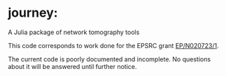# journey:
A Julia package of network tomography tools

This code corresponds to work done for the EPSRC grant 
[EP/N020723/1](http://gow.epsrc.ac.uk/NGBOViewGrant.aspx?GrantRef=EP/N020723/1).

The current code is poorly documented and incomplete. No questions about it will be answered until
further notice.